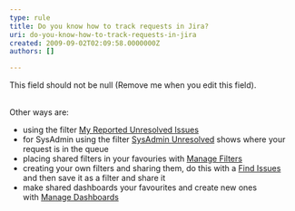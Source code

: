 ```yaml
---
type: rule
title: Do you know how to track requests in Jira?
uri: do-you-know-how-to-track-requests-in-jira
created: 2009-09-02T02:09:58.0000000Z
authors: []

---
```




<span class='intro'> This field should not be null (Remove me when you edit this field). </span>


  <br>
Other ways are&#58;<br>
<ul>
    <li>using the filter <a shape="rect" href="http&#58;//jira.ssw.com.au/secure/IssueNavigator.jspa?mode=hide&amp;requestId=10100" class="ms-rteCustom-External" target="_blank">My Reported Unresolved Issues</a> </li>
    <li>for SysAdmin using the filter <a shape="rect" href="http&#58;//jira.ssw.com.au/secure/IssueNavigator.jspa?mode=hide&amp;requestId=10021" class="ms-rteCustom-External" target="_blank">SysAdmin Unresolved</a>&#160;shows where your request is in the queue </li>
    <li>placing&#160;shared filters in your favouries with&#160;<a shape="rect" href="http&#58;//jira.ssw.com.au/secure/ManageFilters.jspa" class="ms-rteCustom-External" target="_blank">Manage Filters</a> </li>
    <li>creating your own filters and sharing them, do this with a&#160;<a shape="rect" href="http&#58;//jira.ssw.com.au/secure/IssueNavigator.jspa?mode=show&amp;createNew=true" class="ms-rteCustom-External" target="_blank">Find Issues </a>and then save it as a filter and share it </li>
    <li>make&#160;shared dashboards your favourites and create new ones with&#160;<a shape="rect" href="http&#58;//jira.ssw.com.au/secure/ConfigurePortalPages%21default.jspa" class="ms-rteCustom-External" target="_blank">Manage Dashboards</a> </li>
</ul>



